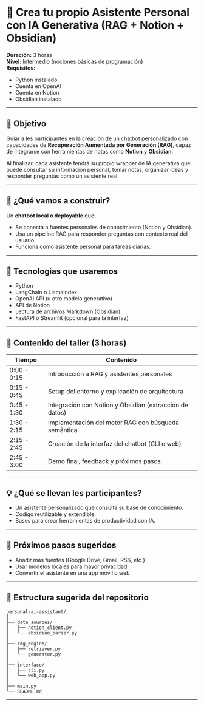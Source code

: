 # 🧠 Crea tu propio Asistente Personal con IA Generativa (RAG + Notion + Obsidian)

**Duración:** 3 horas  
**Nivel:** Intermedio (nociones básicas de programación)  
**Requisitos:**
- Python instalado
- Cuenta en OpenAI
- Cuenta en Notion
- Obsidian instalado

---

## 🌟 Objetivo

Guiar a les participantes en la creación de un chatbot personalizado con capacidades de **Recuperación Aumentada por Generación (RAG)**, capaz de integrarse con herramientas de notas como **Notion** y **Obsidian**.

Al finalizar, cada asistente tendrá su propio wrapper de IA generativa que puede consultar su información personal, tomar notas, organizar ideas y responder preguntas como un asistente real.

---

## 🧹 ¿Qué vamos a construir?

Un **chatbot local o deployable** que:

- Se conecta a fuentes personales de conocimiento (Notion y Obsidian).
- Usa un pipeline RAG para responder preguntas con contexto real del usuario.
- Funciona como asistente personal para tareas diarias.

---

## 🔧 Tecnologías que usaremos

- Python
- LangChain o LlamaIndex
- OpenAI API (u otro modelo generativo)
- API de Notion
- Lectura de archivos Markdown (Obsidian)
- FastAPI o Streamlit (opcional para la interfaz)

---

## 🧠 Contenido del taller (3 horas)

| Tiempo        | Contenido                                                            |
|---------------|----------------------------------------------------------------------|
| 0:00 - 0:15    | Introducción a RAG y asistentes personales                          |
| 0:15 - 0:45    | Setup del entorno y explicación de arquitectura                     |
| 0:45 - 1:30    | Integración con Notion y Obsidian (extracción de datos)             |
| 1:30 - 2:15    | Implementación del motor RAG con búsqueda semántica                 |
| 2:15 - 2:45    | Creación de la interfaz del chatbot (CLI o web)                     |
| 2:45 - 3:00    | Demo final, feedback y próximos pasos                               |

---

## 💡 ¿Qué se llevan les participantes?

- Un asistente personalizado que consulta su base de conocimiento.
- Código reutilizable y extendible.
- Bases para crear herramientas de productividad con IA.

---

## 🚀 Próximos pasos sugeridos

- Añadir más fuentes (Google Drive, Gmail, RSS, etc.)
- Usar modelos locales para mayor privacidad
- Convertir el asistente en una app móvil o web

---

## 📂 Estructura sugerida del repositorio

```
personal-ai-assistant/
│
├── data_sources/
│   ├── notion_client.py
│   └── obsidian_parser.py
│
├── rag_engine/
│   ├── retriever.py
│   └── generator.py
│
├── interface/
│   ├── cli.py
│   └── web_app.py
│
├── main.py
└── README.md
```

---
